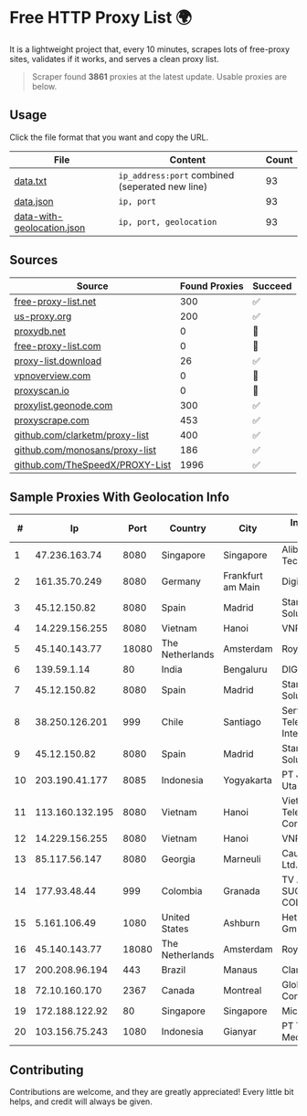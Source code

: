
# Free HTTP Proxy List 🌍

It is a lightweight project that, every 10 minutes, scrapes lots of free-proxy sites, validates if it works, and serves a clean proxy list.


> Scraper found **3861** proxies at the latest update. Usable proxies are below.

## Usage

Click the file format that you want and copy the URL.


|File|Content|Count|
|----|-------|-----|
|[data.txt](https://raw.githubusercontent.com/themiralay/Proxy-List-World/master/data.txt)|`ip_address:port` combined (seperated new line)|93|
|[data.json](https://raw.githubusercontent.com/themiralay/Proxy-List-World/master/data.json)|`ip, port`|93|
|[data-with-geolocation.json](https://raw.githubusercontent.com/themiralay/Proxy-List-World/master/data-with-geolocation.json)|`ip, port, geolocation`|93|

## Sources

|Source|Found Proxies|Succeed|
|------|-------------|-------|
|[free-proxy-list.net](https://free-proxy-list.net)|300|✅|
|[us-proxy.org](https://www.us-proxy.org)|200|✅|
|[proxydb.net](http://proxydb.net)|0|🚫|
|[free-proxy-list.com](https://free-proxy-list.com/?page=&port=&type%5B%5D=http&type%5B%5D=https&up_time=0&search=Search)|0|🚫|
|[proxy-list.download](https://www.proxy-list.download/HTTP)|26|✅|
|[vpnoverview.com](https://vpnoverview.com/privacy/anonymous-browsing/free-proxy-servers)|0|🚫|
|[proxyscan.io](https://www.proxyscan.io)|0|🚫|
|[proxylist.geonode.com](https://proxylist.geonode.com/api/proxy-list?limit=300&page=1&sort_by=lastChecked&sort_type=desc&protocols=http,https)|300|✅|
|[proxyscrape.com](https://api.proxyscrape.com/v2/?request=displayproxies&protocol=http&timeout=10000&country=all&ssl=all&anonymity=all)|453|✅|
|[github.com/clarketm/proxy-list](https://raw.githubusercontent.com/clarketm/proxy-list/master/proxy-list-raw.txt)|400|✅|
|[github.com/monosans/proxy-list](https://raw.githubusercontent.com/monosans/proxy-list/main/proxies/http.txt)|186|✅|
|[github.com/TheSpeedX/PROXY-List](https://raw.githubusercontent.com/TheSpeedX/PROXY-List/master/http.txt)|1996|✅|


## Sample Proxies With Geolocation Info

|#|Ip|Port|Country|City|Internet Service Provider|
|-|--|----|-------|----|-------------------------|
|1|47.236.163.74|8080|Singapore|Singapore|Alibaba (US) Technology Co., Ltd.|
|2|161.35.70.249|8080|Germany|Frankfurt am Main|DigitalOcean, LLC|
|3|45.12.150.82|8080|Spain|Madrid|Stark Industries Solutions LTD|
|4|14.229.156.255|8080|Vietnam|Hanoi|VNPT|
|5|45.140.143.77|18080|The Netherlands|Amsterdam|RoyaleHosting BV|
|6|139.59.1.14|80|India|Bengaluru|DIGITALOCEAN|
|7|45.12.150.82|8080|Spain|Madrid|Stark Industries Solutions LTD|
|8|38.250.126.201|999|Chile|Santiago|Servicios De Telecomunicaciones Intercable Ltda.|
|9|45.12.150.82|8080|Spain|Madrid|Stark Industries Solutions LTD|
|10|203.190.41.177|8085|Indonesia|Yogyakarta|PT Jaring Lintas Utara|
|11|113.160.132.195|8080|Vietnam|Hanoi|VietNam Post and Telecom Corporation|
|12|14.229.156.255|8080|Vietnam|Hanoi|VNPT|
|13|85.117.56.147|8080|Georgia|Marneuli|Caucasus Online Ltd.|
|14|177.93.48.44|999|Colombia|Granada|TV AZTECA SUCURSAL COLOMBIA|
|15|5.161.106.49|1080|United States|Ashburn|Hetzner Online GmbH|
|16|45.140.143.77|18080|The Netherlands|Amsterdam|RoyaleHosting BV|
|17|200.208.96.194|443|Brazil|Manaus|Claro S.A.|
|18|72.10.160.170|2367|Canada|Montreal|GloboTech Communications|
|19|172.188.122.92|80|Singapore|Singapore|Microsoft|
|20|103.156.75.243|1080|Indonesia|Gianyar|PT Trika Global Media|



## Contributing

Contributions are welcome, and they are greatly appreciated! Every
little bit helps, and credit will always be given.

